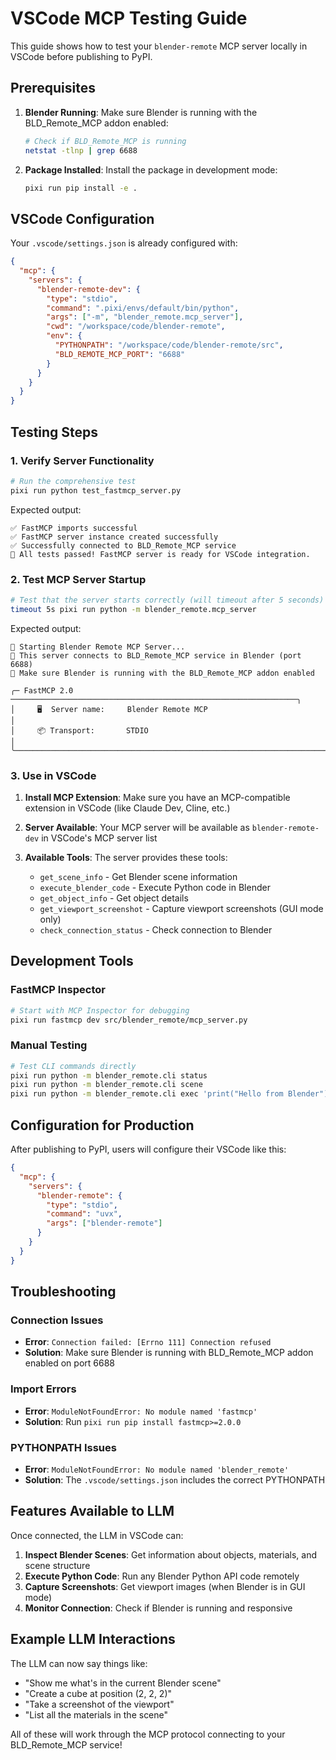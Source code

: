 # VSCode MCP Testing Guide

This guide shows how to test your `blender-remote` MCP server locally in VSCode before publishing to PyPI.

## Prerequisites

1. **Blender Running**: Make sure Blender is running with the BLD_Remote_MCP addon enabled:
   ```bash
   # Check if BLD_Remote_MCP is running
   netstat -tlnp | grep 6688
   ```

2. **Package Installed**: Install the package in development mode:
   ```bash
   pixi run pip install -e .
   ```

## VSCode Configuration

Your `.vscode/settings.json` is already configured with:

```json
{
  "mcp": {
    "servers": {
      "blender-remote-dev": {
        "type": "stdio",
        "command": ".pixi/envs/default/bin/python",
        "args": ["-m", "blender_remote.mcp_server"],
        "cwd": "/workspace/code/blender-remote",
        "env": {
          "PYTHONPATH": "/workspace/code/blender-remote/src",
          "BLD_REMOTE_MCP_PORT": "6688"
        }
      }
    }
  }
}
```

## Testing Steps

### 1. Verify Server Functionality
```bash
# Run the comprehensive test
pixi run python test_fastmcp_server.py
```

Expected output:
```
✅ FastMCP imports successful
✅ FastMCP server instance created successfully
✅ Successfully connected to BLD_Remote_MCP service
🎉 All tests passed! FastMCP server is ready for VSCode integration.
```

### 2. Test MCP Server Startup
```bash
# Test that the server starts correctly (will timeout after 5 seconds)
timeout 5s pixi run python -m blender_remote.mcp_server
```

Expected output:
```
🚀 Starting Blender Remote MCP Server...
📡 This server connects to BLD_Remote_MCP service in Blender (port 6688)
🔗 Make sure Blender is running with the BLD_Remote_MCP addon enabled

╭─ FastMCP 2.0 ────────────────────────────────────────────────────────────────╮
│     🖥️  Server name:     Blender Remote MCP                                   │
│     📦 Transport:       STDIO                                                │
╰──────────────────────────────────────────────────────────────────────────────╯
```

### 3. Use in VSCode

1. **Install MCP Extension**: Make sure you have an MCP-compatible extension in VSCode (like Claude Dev, Cline, etc.)

2. **Server Available**: Your MCP server will be available as `blender-remote-dev` in VSCode's MCP server list

3. **Available Tools**: The server provides these tools:
   - `get_scene_info` - Get Blender scene information  
   - `execute_blender_code` - Execute Python code in Blender
   - `get_object_info` - Get object details
   - `get_viewport_screenshot` - Capture viewport screenshots (GUI mode only)
   - `check_connection_status` - Check connection to Blender

## Development Tools

### FastMCP Inspector
```bash
# Start with MCP Inspector for debugging
pixi run fastmcp dev src/blender_remote/mcp_server.py
```

### Manual Testing
```bash
# Test CLI commands directly
pixi run python -m blender_remote.cli status
pixi run python -m blender_remote.cli scene
pixi run python -m blender_remote.cli exec 'print("Hello from Blender")'
```

## Configuration for Production

After publishing to PyPI, users will configure their VSCode like this:

```json
{
  "mcp": {
    "servers": {
      "blender-remote": {
        "type": "stdio",
        "command": "uvx",
        "args": ["blender-remote"]
      }
    }
  }
}
```

## Troubleshooting

### Connection Issues
- **Error**: `Connection failed: [Errno 111] Connection refused`
- **Solution**: Make sure Blender is running with BLD_Remote_MCP addon enabled on port 6688

### Import Errors  
- **Error**: `ModuleNotFoundError: No module named 'fastmcp'`
- **Solution**: Run `pixi run pip install fastmcp>=2.0.0`

### PYTHONPATH Issues
- **Error**: `ModuleNotFoundError: No module named 'blender_remote'`
- **Solution**: The `.vscode/settings.json` includes the correct PYTHONPATH

## Features Available to LLM

Once connected, the LLM in VSCode can:

1. **Inspect Blender Scenes**: Get information about objects, materials, and scene structure
2. **Execute Python Code**: Run any Blender Python API code remotely
3. **Capture Screenshots**: Get viewport images (when Blender is in GUI mode)
4. **Monitor Connection**: Check if Blender is running and responsive

## Example LLM Interactions

The LLM can now say things like:
- "Show me what's in the current Blender scene"
- "Create a cube at position (2, 2, 2)"
- "Take a screenshot of the viewport"
- "List all the materials in the scene"

All of these will work through the MCP protocol connecting to your BLD_Remote_MCP service!